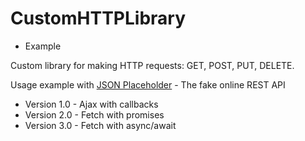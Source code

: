 # CustomHTTPLibrary
+ Example

Custom library for making HTTP requests: GET, POST, PUT, DELETE. 

Usage example with [JSON Placeholder](https://jsonplaceholder.typicode.com/) - The fake online REST API 

* Version 1.0 - Ajax with callbacks
* Version 2.0 - Fetch with promises
* Version 3.0 - Fetch with async/await



